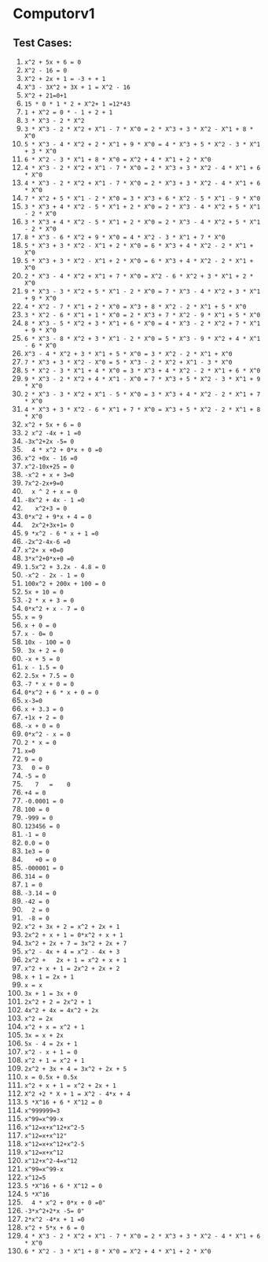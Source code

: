 # Computorv1

## Test Cases:

1. `x^2 + 5x + 6 = 0`
2. `X^2 - 16 = 0`
3. `X^2 + 2x + 1 = -3 + + 1`
4. `X^3 - 3X^2 + 3X + 1 = X^2 - 16`
5. `X^2 + 21=0+1`
6. `15 * 0 * 1 * 2 + X^2+ 1 =12*43         `
7. `1 + X^2 = 0 * - 1 + 2 + 1`
8. `3 * X^3 - 2 * X^2`
9. `3 * X^3 - 2 * X^2 + X^1 - 7 * X^0 = 2 * X^3 + 3 * X^2 - X^1 + 8 * X^0`
10. `5 * X^3 - 4 * X^2 + 2 * X^1 + 9 * X^0 = 4 * X^3 + 5 * X^2 - 3 * X^1 + 3 * X^0`
11. `6 * X^2 - 3 * X^1 + 8 * X^0 = X^2 + 4 * X^1 + 2 * X^0`
12. `4 * X^3 - 2 * X^2 + X^1 - 7 * X^0 = 2 * X^3 + 3 * X^2 - 4 * X^1 + 6 * X^0`
13. `4 * X^3 - 2 * X^2 + X^1 - 7 * X^0 = 2 * X^3 + 3 * X^2 - 4 * X^1 + 6 * X^0`
14. `7 * X^2 + 5 * X^1 - 2 * X^0 = 3 * X^3 + 6 * X^2 - 5 * X^1 - 9 * X^0`
15. `3 * X^3 + 4 * X^2 - 5 * X^1 + 2 * X^0 = 2 * X^3 - 4 * X^2 + 5 * X^1 - 2 * X^0`
16. `3 * X^3 + 4 * X^2 - 5 * X^1 + 2 * X^0 = 2 * X^3 - 4 * X^2 + 5 * X^1 - 2 * X^0`
17. `8 * X^3 - 6 * X^2 + 9 * X^0 = 4 * X^2 - 3 * X^1 + 7 * X^0`
18. `5 * X^3 + 3 * X^2 - X^1 + 2 * X^0 = 6 * X^3 + 4 * X^2 - 2 * X^1 + X^0`
19. `5 * X^3 + 3 * X^2 - X^1 + 2 * X^0 = 6 * X^3 + 4 * X^2 - 2 * X^1 + X^0`
20. `2 * X^3 - 4 * X^2 + X^1 + 7 * X^0 = X^2 - 6 * X^2 + 3 * X^1 + 2 * X^0`
21. `9 * X^3 - 3 * X^2 + 5 * X^1 - 2 * X^0 = 7 * X^3 - 4 * X^2 + 3 * X^1 + 9 * X^0`
22. `4 * X^2 - 7 * X^1 + 2 * X^0 = X^3 + 8 * X^2 - 2 * X^1 + 5 * X^0`
23. `3 * X^2 - 6 * X^1 + 1 * X^0 = 2 * X^3 + 7 * X^2 - 9 * X^1 + 5 * X^0`
24. `8 * X^3 - 5 * X^2 + 3 * X^1 + 6 * X^0 = 4 * X^3 - 2 * X^2 + 7 * X^1 + 9 * X^0`
25. `6 * X^3 - 8 * X^2 + 3 * X^1 - 2 * X^0 = 5 * X^3 - 9 * X^2 + 4 * X^1 - 6 * X^0`
26. `X^3 - 4 * X^2 + 3 * X^1 + 5 * X^0 = 3 * X^2 - 2 * X^1 + X^0`
27. `7 * X^3 + 3 * X^2 - X^0 = 5 * X^3 - 2 * X^2 + X^1 - 3 * X^0`
28. `5 * X^2 - 3 * X^1 + 4 * X^0 = 3 * X^3 + 4 * X^2 - 2 * X^1 + 6 * X^0`
29. `9 * X^3 - 2 * X^2 + 4 * X^1 - X^0 = 7 * X^3 + 5 * X^2 - 3 * X^1 + 9 * X^0`
30. `2 * X^3 - 3 * X^2 + X^1 - 5 * X^0 = 3 * X^3 + 4 * X^2 - 2 * X^1 + 7 * X^0`
31. `4 * X^3 + 3 * X^2 - 6 * X^1 + 7 * X^0 = X^3 + 5 * X^2 - 2 * X^1 + 8 * X^0`
32. `x^2 + 5x + 6 = 0`
33. `2 x^2 -4x + 1 =0`
34. `-3x^2+2x -5= 0`
35. `  4 * x^2 + 0*x + 0 =0`
36. `x^2 +0x - 16 =0`
37. `x^2-10x+25 = 0`
38. `-x^2 + x + 3=0`
39. `7x^2-2x+9=0`
40. `  x ^ 2 + x = 0`
41. `-8x^2 + 4x - 1 =0`
42. `   x^2+3 = 0`
43. `0*x^2 + 9*x + 4 = 0`
44. `  2x^2+3x+1= 0`
45. `9 *x^2 - 6 * x + 1 =0`
46. `-2x^2-4x-6 =0`
47. `x^2+ x +0=0`
48. `3*x^2+0*x+0 =0`
49. `1.5x^2 + 3.2x - 4.8 = 0`
50. `-x^2 - 2x - 1 = 0`
51. `100x^2 + 200x + 100 = 0`
52. `5x + 10 = 0`
53. `-2 * x + 3 = 0`
54. `0*x^2 + x - 7 = 0`
55. `x = 9`
56. `x + 0 = 0`
57. `x - 0= 0`
58. `10x - 100 = 0`
59. ` 3x + 2 = 0`
60. `-x + 5 = 0`
61. `x - 1.5 = 0`
62. `2.5x + 7.5 = 0`
63. `-7 * x + 0 = 0`
64. `0*x^2 + 6 * x + 0 = 0`
65. `x-3=0`
66. `x + 3.3 = 0`
67. `+1x + 2 = 0`
68. `-x + 0 = 0`
69. `0*x^2 - x = 0`
70. `2 * x = 0`
71. `x=0`
72. `9 = 0`
73. `  0 = 0`
74. `-5 = 0`
75. `   7   =    0`
76. `+4 = 0`
77. `-0.0001 = 0`
78. `100 = 0`
79. `-999 = 0`
80. `123456 = 0`
81. `-1 = 0`
82. `0.0 = 0`
83. `1e3 = 0`
84. `   +0 = 0`
85. `-000001 = 0`
86. `314 = 0`
87. `1 = 0`
88. `-3.14 = 0`
89. `-42 = 0`
90. `  2 = 0`
91. ` -8 = 0`
92. `x^2 + 3x + 2 = x^2 + 2x + 1`
93. `2x^2 + x + 1 = 0*x^2 + x + 1`
94. `3x^2 + 2x + 7 = 3x^2 + 2x + 7`
95. `x^2 - 4x + 4 = x^2 - 4x + 3`
96. `2x^2 +   2x + 1 = x^2 + x + 1`
97. `x^2 + x + 1 = 2x^2 + 2x + 2`
98. `x + 1 = 2x + 1`
99. `x = x`
100. `3x + 1 = 3x + 0`
101. `2x^2 + 2 = 2x^2 + 1`
102. `4x^2 + 4x = 4x^2 + 2x`
103. `x^2 = 2x`
104. `x^2 + x = x^2 + 1`
105. `3x = x + 2x`
106. `5x - 4 = 2x + 1`
107. `x^2 - x + 1 = 0`
108. `x^2 + 1 = x^2 + 1`
109. `2x^2 + 3x + 4 = 3x^2 + 2x + 5`
110. `x = 0.5x + 0.5x`
111. `x^2 + x + 1 = x^2 + 2x + 1`
112. `X^2 +2 * X + 1 = X^2 - 4*x + 4`
113. `5 *X^16 + 6 * X^12 = 0`
114. `x^999999=3`
115. `x^99=x^99-x`
116. `x^12=x+x^12+x^2-5`
117. `x^12=x+x^12"`
118. `x^12=x+x^12+x^2-5`
119. `x^12=x+x^12`
120. `x^12+x^2-4=x^12`
121. `x^99=x^99-x`
122. `x^12=5`
123. `5 *X^16 + 6 * X^12 = 0`
124. `5 *X^16`
125. `  4 * x^2 + 0*x + 0 =0"`
126. `-3*x^2+2*x -5= 0"`
127. `2*x^2 -4*x + 1 =0`
128. `x^2 + 5*x + 6 = 0`
129. `4 * X^3 - 2 * X^2 + X^1 - 7 * X^0 = 2 * X^3 + 3 * X^2 - 4 * X^1 + 6 * X^0`
130. `6 * X^2 - 3 * X^1 + 8 * X^0 = X^2 + 4 * X^1 + 2 * X^0`